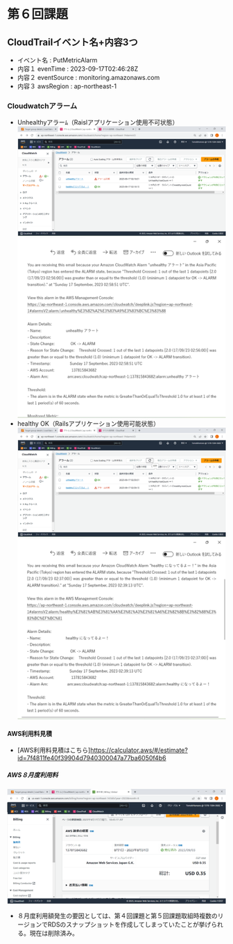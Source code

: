 # 第６回課題

## CloudTrailイベント名+内容3つ
- イベント名 : PutMetricAlarm
- 内容１ evenTime : 2023-09-17T02:46:28Z
- 内容２ eventSource : monitoring.amazonaws.com
- 内容３ awsRegion : ap-northeast-1

### Cloudwatchアラーム
- Unhealthyアラーﾑ（Raislアプリケーション使用不可状態）
![Unhealthyアラーム](lecture.06/cloudwatch-unhealthy.png)
![Unhealthyアラームメール](lecture.06/unhealthy-mail.png)
- healthy OK（Railsアプリケーション使用可能状態）
![healthyになってるよー！](lecture.06/cloudwatch-healthy.png)
![healthyメール](lecture.06/healthy-mail.png)

#### AWS利用料見積
- [AWS利用料見積はこちら]<https://calculator.aws/#/estimate?id=7f4811fe40f39904d7940300047a77ba6050f4b6>

##### AWS８月度利用料
![AWS８月度利用料](lecture.06/billing-August.png)
- ８月度利用額発生の要因としては、第４回課題と第５回課題取組時複数のリージョンでRDSのスナップショットを作成してしまっていたことが挙げられる。現在は削除済み。
